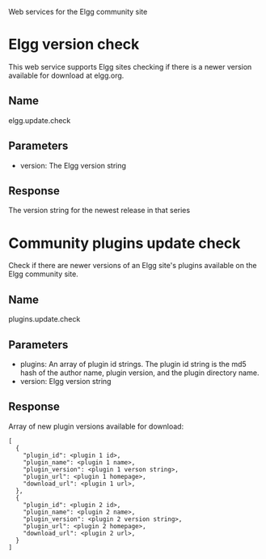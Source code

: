 Web services for the Elgg community site

Elgg version check
==================
This web service supports Elgg sites checking if there is a newer version
available for download at elgg.org.

Name
----
elgg.update.check

Parameters
----------
 * version: The Elgg version string

Response
--------
The version string for the newest release in that series


Community plugins update check
==============================
Check if there are newer versions of an Elgg site's plugins available on
the Elgg community site.

Name
----
plugins.update.check

Parameters
----------
 * plugins: An array of plugin id strings. The plugin id string is the md5 hash
   of the author name, plugin version, and the plugin directory name.
 * version: Elgg version string

Response
--------
Array of new plugin versions available for download:

```
[
  {
    "plugin_id": <plugin 1 id>,
    "plugin_name": <plugin 1 name>,
    "plugin_version": <plugin 1 verson string>,
    "plugin_url": <plugin 1 homepage>,
    "download_url": <plugin 1 url>,
  },
  {
    "plugin_id": <plugin 2 id>,
    "plugin_name": <plugin 2 name>,
    "plugin_version": <plugin 2 version string>,
    "plugin_url": <plugin 2 homepage>,
    "download_url": <plugin 2 url>,
  }
]
```
